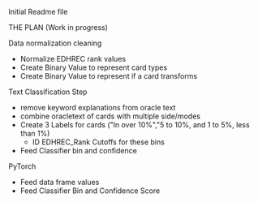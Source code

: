 Initial Readme file

THE PLAN (Work in progress)

Data normalization cleaning
- Normalize EDHREC rank values
- Create Binary Value to represent card types
- Create Binary Value to represent if a card transforms


Text Classification Step
- remove keyword explanations from oracle text
- combine oracletext of cards with multiple side/modes
- Create 3 Labels for cards ("In over 10%","5 to 10%, and 1 to 5%, less than 1%)
    - ID EDHREC_Rank Cutoffs for these bins
- Feed Classifier bin and confidence

PyTorch
- Feed data frame values
- Feed Classifier Bin and Confidence Score
